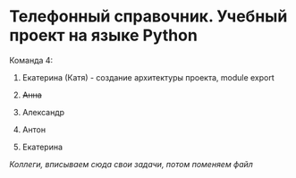 Телефонный справочник. Учебный проект на языке Python
======

Команда 4:

1. Екатерина (Катя) - создание архитектуры проекта, module export

2. ~~Анна~~

3. Александр

4. Антон

5. Екатерина


_Коллеги, вписываем сюда свои задачи, потом поменяем файл_
